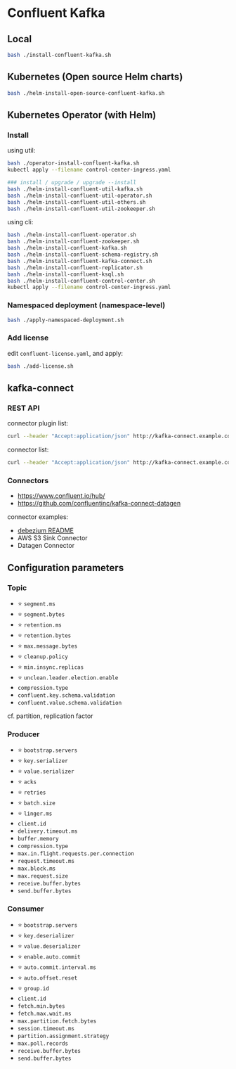 # Confluent Kafka

## Local

```bash
bash ./install-confluent-kafka.sh
```

## Kubernetes (Open source Helm charts)

```bash
bash ./helm-install-open-source-confluent-kafka.sh
```

## Kubernetes Operator (with Helm)

### Install

using util:

```bash
bash ./operator-install-confluent-kafka.sh
kubectl apply --filename control-center-ingress.yaml

### install / upgrade / upgrade --install
bash ./helm-install-confluent-util-kafka.sh
bash ./helm-install-confluent-util-operator.sh
bash ./helm-install-confluent-util-others.sh
bash ./helm-install-confluent-util-zookeeper.sh
```

using cli:

```bash
bash ./helm-install-confluent-operator.sh
bash ./helm-install-confluent-zookeeper.sh
bash ./helm-install-confluent-kafka.sh
bash ./helm-install-confluent-schema-registry.sh
bash ./helm-install-confluent-kafka-connect.sh
bash ./helm-install-confluent-replicator.sh
bash ./helm-install-confluent-ksql.sh
bash ./helm-install-confluent-control-center.sh
kubectl apply --filename control-center-ingress.yaml
```

### Namespaced deployment (namespace-level)

```bash
bash ./apply-namespaced-deployment.sh
```

### Add license

edit `confluent-license.yaml`, and apply:

```bash
bash ./add-license.sh
```

## kafka-connect

### REST API

connector plugin list:

```bash
curl --header "Accept:application/json" http://kafka-connect.example.com/connector-plugins | jq .[].class
```

connector list:

```bash
curl --header "Accept:application/json" http://kafka-connect.example.com/connectors | jq
```

### Connectors

- https://www.confluent.io/hub/
- https://github.com/confluentinc/kafka-connect-datagen

connector examples:

- [debezium README](/debezium/README.md)
- AWS S3 Sink Connector
- Datagen Connector

## Configuration parameters

### Topic

- ⭐ `segment.ms`
- ⭐ `segment.bytes`
- ⭐ `retention.ms`
- ⭐ `retention.bytes`
- ⭐ `max.message.bytes`
- ⭐ `cleanup.policy`
- ⭐ `min.insync.replicas`
- ⭐ `unclean.leader.election.enable`
- `compression.type`
- `confluent.key.schema.validation`
- `confluent.value.schema.validation`

cf. partition, replication factor

### Producer

- ⭐ `bootstrap.servers`
- ⭐ `key.serializer`
- ⭐ `value.serializer`
- ⭐ `acks`
- ⭐ `retries`
- ⭐ `batch.size`
- ⭐ `linger.ms`
- `client.id`
- `delivery.timeout.ms`
- `buffer.memory`
- `compression.type`
- `max.in.flight.requests.per.connection`
- `request.timeout.ms`
- `max.block.ms`
- `max.request.size`
- `receive.buffer.bytes`
- `send.buffer.bytes`

### Consumer

- ⭐ `bootstrap.servers`
- ⭐ `key.deserializer`
- ⭐ `value.deserializer`
- ⭐ `enable.auto.commit`
- ⭐ `auto.commit.interval.ms`
- ⭐ `auto.offset.reset`
- ⭐ `group.id`
- `client.id`
- `fetch.min.bytes`
- `fetch.max.wait.ms`
- `max.partition.fetch.bytes`
- `session.timeout.ms`
- `partition.assignment.strategy`
- `max.poll.records`
- `receive.buffer.bytes`
- `send.buffer.bytes`
